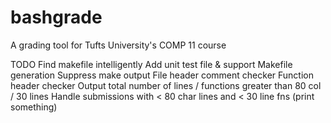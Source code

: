 # bashgrade
A grading tool for Tufts University's COMP 11 course

TODO
Find makefile intelligently
Add unit test file & support
Makefile generation
Suppress make output
File header comment checker
Function header checker
Output total number of lines / functions greater than 80 col / 30 lines
Handle submissions with < 80 char lines and < 30 line fns (print something)


